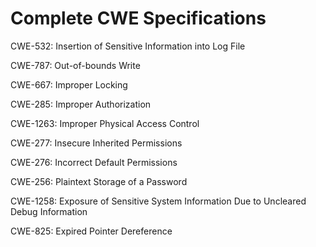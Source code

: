 

# Complete CWE Specifications

CWE-532: Insertion of Sensitive Information into Log File

CWE-787: Out-of-bounds Write

CWE-667: Improper Locking

CWE-285: Improper Authorization

CWE-1263: Improper Physical Access Control

CWE-277: Insecure Inherited Permissions

CWE-276: Incorrect Default Permissions

CWE-256: Plaintext Storage of a Password

CWE-1258: Exposure of Sensitive System Information Due to Uncleared Debug Information

CWE-825: Expired Pointer Dereference